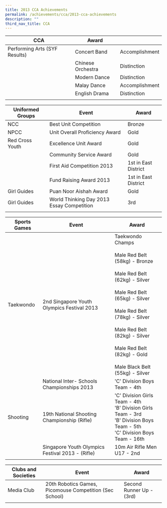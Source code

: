```yaml
---
title: 2013 CCA Achievements
permalink: /achievements/cca/2013-cca-achievements
description: ""
third_nav_title: CCA
---
```

| CCA | Award |  |
|---|---|---|
| Performing Arts (SYF Results) | Concert Band | Accomplishment |
|  | Chinese Orchestra | Distinction |
|  | Modern Dance | Distinction |
|  | Malay Dance | Accomplishment |
|  | English Drama | Distinction |
| | | |

| Uniformed Groups | Event | Award |
|---|---|---|
| NCC | Best Unit Competition | Bronze |
| NPCC | Unit Overall Proficiency Award | Gold |
| Red Cross Youth | Excellence Unit Award | Gold |
|  | Community Service Award | Gold |
|  | First Aid Competition 2013 | 1st in East District |
|  | Fund Raising Award 2013 | 1st in East District |
| Girl Guides | Puan Noor Aishah Award | Gold |
| Girl Guides | World Thinking Day 2013 Essay Competition | 3rd |
| | | |

| Sports Games | Event | Award |
|---|---|---|
| Taekwondo | 2nd Singapore Youth Olympics Festival 2013 | Taekwondo Champs<br><br>Male Red Belt (58kg) - Bronze<br><br>Male Red Belt (62kg) - Silver<br><br>Male Red Belt (65kg) - Silver<br><br>Male Red Belt (78kg) - Silver<br><br>Male Red Belt (82kg) - Silver<br><br>Male Red Belt (82kg) - Gold<br><br>Male Black Belt (55kg) - Silver |
|  | National Inter- Schools Championships 2013 | 'C' Division Boys Team - 4th |
| Shooting | 19th National Shooting Championship (Rifle) | 'C' Division Girls Team - 4th<br>'B' Division Girls Team - 3rd<br>'B' Division Boys Team - 5th<br>'C' Division Boys Team - 16th |
|  | Singapore Youth Olympics Festival 2013 - (Rifle) | 10m Air Rifle Men U17 - 2nd |
| | | | 

| Clubs and Societies | Event | Award |
|---|---|---|
| Media Club | 20th Robotics Games, Picomouse Competition (Sec School) | Second Runner Up - (3rd) |
| | | | 